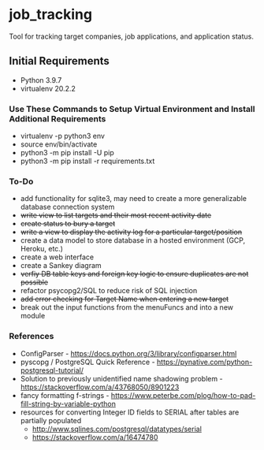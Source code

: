 # job_tracking
Tool for tracking target companies, job applications, and application status.

## Initial Requirements ##
- Python 3.9.7
- virtualenv 20.2.2

### Use These Commands to Setup Virtual Environment and Install Additional Requirements ###
- virtualenv -p python3 env
- source env/bin/activate
- python3 -m pip install -U pip
- python3 -m pip install -r requirements.txt

### To-Do ###
- add functionality for sqlite3, may need to create a more generalizable database connection system
- ~~write view to list targets and their most recent activity date~~
- ~~create status to bury a target~~
- ~~write a view to display the activity log for a particular target/position~~
- create a data model to store database in a hosted environment (GCP, Heroku, etc.)
- create a web interface
- create a Sankey diagram
- ~~verfiy DB table keys and foreign key logic to ensure duplicates are not possible~~
- refactor psycopg2/SQL to reduce risk of SQL injection
- ~~add error checking for Target Name when entering a new target~~
- break out the input functions from the menuFuncs and into a new module

### References ###
- ConfigParser - https://docs.python.org/3/library/configparser.html
- pyscopg / PostgreSQL Quick Reference - https://pynative.com/python-postgresql-tutorial/
- Solution to previously unidentified name shadowing problem - https://stackoverflow.com/a/43768050/8901223
- fancy formatting f-strings - https://www.peterbe.com/plog/how-to-pad-fill-string-by-variable-python
- resources for converting Integer ID fields to SERIAL after tables are partially populated
    - http://www.sqlines.com/postgresql/datatypes/serial
    - https://stackoverflow.com/a/16474780
    